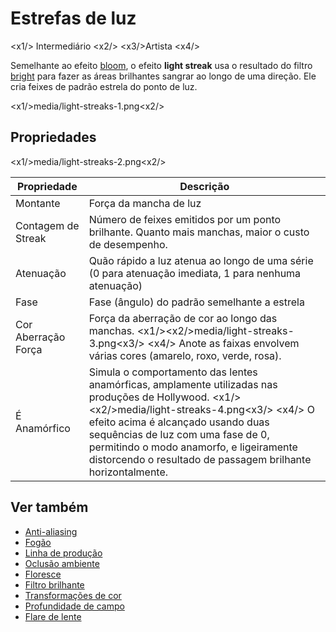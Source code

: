 # Estrefas de luz

<x1\/> Intermediário <x2\/>
<x3\/>Artista <x4\/>

Semelhante ao efeito [bloom](bloom.md), o efeito **light streak** usa o resultado do filtro [bright](bright-filter.md) para fazer as áreas brilhantes sangrar ao longo de uma direção. Ele cria feixes de padrão estrela do ponto de luz.

<x1\/>media\/light-streaks-1.png<x2\/>

## Propriedades

<x1\/>media\/light-streaks-2.png<x2\/>

| Propriedade | Descrição |
| ------------------------- | ---------------- 
| Montante | Força da mancha de luz |
| Contagem de Streak | Número de feixes emitidos por um ponto brilhante. Quanto mais manchas, maior o custo de desempenho. |
| Atenuação | Quão rápido a luz atenua ao longo de uma série (0 para atenuação imediata, 1 para nenhuma atenuação) |
| Fase | Fase (ângulo) do padrão semelhante a estrela |
| Cor Aberração Força | Força da aberração de cor ao longo das manchas. <x1\/><x2\/>media\/light-streaks-3.png<x3\/> <x4\/> Anote as faixas envolvem várias cores (amarelo, roxo, verde, rosa). |
| É Anamórfico | Simula o comportamento das lentes anamórficas, amplamente utilizadas nas produções de Hollywood. <x1\/><x2\/>media\/light-streaks-4.png<x3\/> <x4\/> O efeito acima é alcançado usando duas sequências de luz com uma fase de 0, permitindo o modo anamorfo, e ligeiramente distorcendo o resultado de passagem brilhante horizontalmente. |

## Ver também

* [Anti-aliasing](anti-aliasing.md)
* [Fogão](fog.md)
* [Linha de produção](outline.md)
* [Oclusão ambiente](ambient-occlusion.md)
* [Floresce](bloom.md)
* [Filtro brilhante](bright-filter.md)
* [Transformações de cor](color-transforms/index.md)
* [Profundidade de campo](depth-of-field.md)
* [Flare de lente](lens-flare.md)
